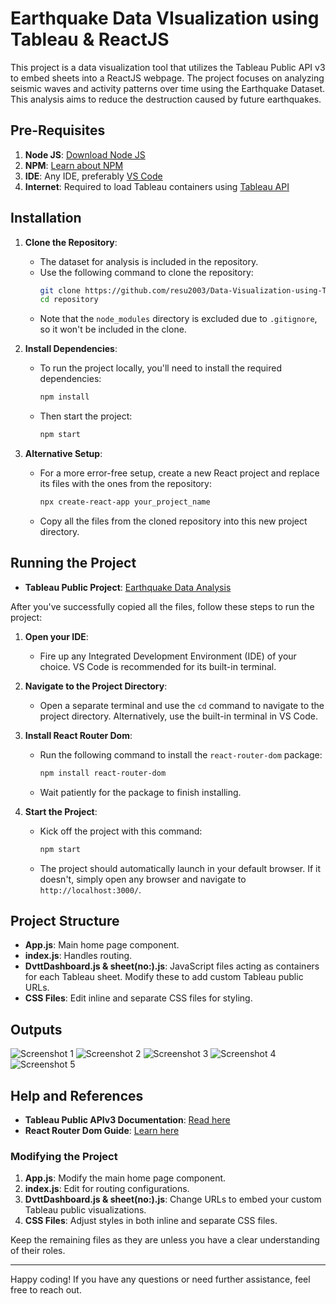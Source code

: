 # Earthquake Data VIsualization using Tableau & ReactJS

This project is a data visualization tool that utilizes the Tableau Public API v3 to embed sheets into a ReactJS webpage. The project focuses on analyzing seismic waves and activity patterns over time using the Earthquake Dataset. This analysis aims to reduce the destruction caused by future earthquakes.


## Pre-Requisites

1. **Node JS**: [Download Node JS](https://nodejs.org/en/about)
2. **NPM**: [Learn about NPM](https://docs.npmjs.com/about-npm)
3. **IDE**: Any IDE, preferably [VS Code](https://code.visualstudio.com/docs)
4. **Internet**: Required to load Tableau containers using [Tableau API](https://help.tableau.com/current/api/embedding_api/en-us/index.html)

## Installation
1. **Clone the Repository**:
   - The dataset for analysis is included in the repository.
   - Use the following command to clone the repository:
     ```sh
     git clone https://github.com/resu2003/Data-Visualization-using-Tableau-ReactJS.git
     cd repository
     ```
   - Note that the `node_modules` directory is excluded due to `.gitignore`, so it won't be included in the clone.

2. **Install Dependencies**:
   - To run the project locally, you'll need to install the required dependencies:
     ```sh
     npm install
     ```
   - Then start the project:
     ```sh
     npm start
     ```

3. **Alternative Setup**:
   - For a more error-free setup, create a new React project and replace its files with the ones from the repository:
     ```sh
     npx create-react-app your_project_name
     ```
   - Copy all the files from the cloned repository into this new project directory.

## Running the Project

- **Tableau Public Project**: [Earthquake Data Analysis](https://public.tableau.com/views/Ca-4FINAL/Dashboard1)

After you've successfully copied all the files, follow these steps to run the project:

1. **Open your IDE**:
   - Fire up any Integrated Development Environment (IDE) of your choice. VS Code is recommended for its built-in terminal.

2. **Navigate to the Project Directory**:
   - Open a separate terminal and use the `cd` command to navigate to the project directory. Alternatively, use the built-in terminal in VS Code.

3. **Install React Router Dom**:
   - Run the following command to install the `react-router-dom` package:
     ```sh
     npm install react-router-dom
     ```
   - Wait patiently for the package to finish installing.

4. **Start the Project**:
   - Kick off the project with this command:
     ```sh
     npm start
     ```
   - The project should automatically launch in your default browser. If it doesn't, simply open any browser and navigate to `http://localhost:3000/`.

## Project Structure

- **App.js**: Main home page component.
- **index.js**: Handles routing.
- **DvttDashboard.js & sheet(no:).js**: JavaScript files acting as containers for each Tableau sheet. Modify these to add custom Tableau public URLs.
- **CSS Files**: Edit inline and separate CSS files for styling.

## Outputs

![Screenshot 1](https://github.com/jubinjacob03/DvttViz_EQdataset-ReactJS/assets/118928433/023eca18-3f80-42fb-952e-1b9ee4d602f6)
![Screenshot 2](https://github.com/jubinjacob03/DvttViz_EQdataset-ReactJS/assets/118928433/2b242ae3-5849-44ae-b380-314dfb0d69fe)
![Screenshot 3](https://github.com/jubinjacob03/DvttViz_EQdataset-ReactJS/assets/118928433/7cd2515d-4892-42cd-b2da-d908748362a0)
![Screenshot 4](https://github.com/jubinjacob03/DvttViz_EQdataset-ReactJS/assets/118928433/39d87902-095c-4fb6-a63e-bd1d6833ea78)
![Screenshot 5](https://github.com/jubinjacob03/DvttViz_EQdataset-ReactJS/assets/118928433/a9d661a3-9c93-49a0-8811-275f4eef310f)

## Help and References

- **Tableau Public APIv3 Documentation**: [Read here](https://help.tableau.com/current/api/embedding_api/en-us/index.html)
- **React Router Dom Guide**: [Learn here](https://bobbyhadz.com/blog/react-onclick-redirect)

### Modifying the Project

1. **App.js**: Modify the main home page component.
2. **index.js**: Edit for routing configurations.
3. **DvttDashboard.js & sheet(no:).js**: Change URLs to embed your custom Tableau public visualizations.
4. **CSS Files**: Adjust styles in both inline and separate CSS files.

Keep the remaining files as they are unless you have a clear understanding of their roles.

---

Happy coding! If you have any questions or need further assistance, feel free to reach out.

